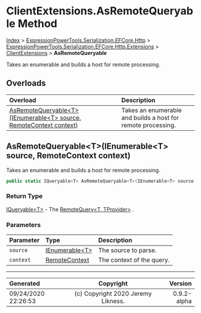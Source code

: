 ﻿# ClientExtensions.AsRemoteQueryable Method

[Index](../index.md) > [ExpressionPowerTools.Serialization.EFCore.Http](ExpressionPowerTools.Serialization.EFCore.Http.a.md) > [ExpressionPowerTools.Serialization.EFCore.Http.Extensions](ExpressionPowerTools.Serialization.EFCore.Http.Extensions.n.md) > [ClientExtensions](ExpressionPowerTools.Serialization.EFCore.Http.Extensions.ClientExtensions.cs.md) > **AsRemoteQueryable**

Takes an enumerable and builds a host for remote processing.

## Overloads

| Overload | Description |
| :-- | :-- |
| [AsRemoteQueryable&lt;T>(IEnumerable&lt;T> source, RemoteContext context)](#asremotequeryabletienumerablet-source-remotecontext-context) | Takes an enumerable and builds a host for remote processing. |
## AsRemoteQueryable&lt;T>(IEnumerable&lt;T> source, RemoteContext context)

Takes an enumerable and builds a host for remote processing.

```csharp
public static IQueryable<T> AsRemoteQueryable<T>(IEnumerable<T> source, RemoteContext context)
```

### Return Type

 [IQueryable&lt;T>](https://docs.microsoft.com/dotnet/api/system.linq.iqueryable-1)  - The [RemoteQuery&lt;T, TProvider>](ExpressionPowerTools.Serialization.EFCore.Http.Queryable.RemoteQuery`2.cs.md) .

### Parameters

| Parameter | Type | Description |
| :-- | :-- | :-- |
| `source` | [IEnumerable&lt;T>](https://docs.microsoft.com/dotnet/api/system.collections.generic.ienumerable-1) | The source to parse. |
| `context` | [RemoteContext](ExpressionPowerTools.Serialization.EFCore.Http.Queryable.RemoteContext.cs.md) | The context of the query. |



---

| Generated | Copyright | Version |
| :-- | :-: | --: |
| 09/24/2020 22:26:53 | (c) Copyright 2020 Jeremy Likness. | 0.9.2-alpha |
